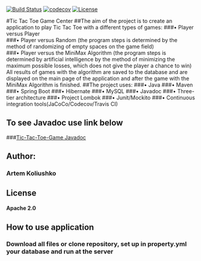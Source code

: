 [![Build Status](https://travis-ci.org/KoliushkoArtem/Tic-Tac-Toe-Game.svg?branch=master)](https://travis-ci.org/KoliushkoArtem/Tic-Tac-Toe-Game)
[![codecov](https://codecov.io/gh/KoliushkoArtem/Tic-Tac-Toe-Game/branch/master/graph/badge.svg?token=82WV8Y3629)](https://codecov.io/gh/KoliushkoArtem/Tic-Tac-Toe-Game)
[![License](https://img.shields.io/badge/License-Apache%202.0-blue.svg)](https://opensource.org/licenses/Apache-2.0)

#Tic Tac Toe Game Center
##The aim of the project is to create an application to play Tic Tac Toe with a different types of games:
###• Player versus Player <br>
###• Player versus Random 
(the program steps is determined by the method of randomizing of empty spaces on the game field)<br>
###• Player versus the MiniMax Algorithm 
(the program steps is determined by artificial intelligence by the method of minimizing the maximum possible losses,
which does not give the player a chance to win)<br>
All results of games with the algorithm are saved to the database and are
displayed on the main page of the application and after the game with the
MiniMax Algorithm is finished.
##The project uses:
###• Java
###• Maven
###• Spring Boot
###• Hibernate
###• MySQL
###• Javadoc
###• Three-tier architecture
###• Project Lombok
###• Junit/Mockito
###• Continuous integration tools(JaCoCo/Codecov/Travis CI)

## To see Javadoc use link below
###<a href="https://koliushkoartem.github.io/Tic-Tac-Toe-Game/">Tic-Tac-Toe-Game Javadoc<a/>

## Author:
### Artem Koliushko

## License
#### Apache 2.0
## How to use application
### Download all files or clone repository, set up in property.yml your database and run at the server
